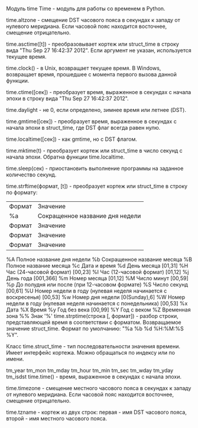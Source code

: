 Модуль time
Time - модуль для работы со временем в Python.

time.altzone - смещение DST часового пояса в секундах к западу от нулевого меридиана. Если часовой пояс находится восточнее, смещение отрицательно.

time.asctime([t]) - преобразовывает кортеж или struct_time в строку вида "Thu Sep 27 16:42:37 2012". Если аргумент не указан, используется текущее время.

time.clock() - в Unix, возвращает текущее время. В Windows, возвращает время, прошедшее с момента первого вызова данной функции.

time.ctime([сек]) - преобразует время, выраженное в секундах с начала эпохи в строку вида "Thu Sep 27 16:42:37 2012".

time.daylight - не 0, если определено, зимнее время или летнее (DST).

time.gmtime([сек]) - преобразует время, выраженное в секундах с начала эпохи в struct_time, где DST флаг всегда равен нулю.

time.localtime([сек]) - как gmtime, но с DST флагом.

time.mktime(t) - преобразует кортеж или struct_time в число секунд с начала эпохи. Обратна функции time.localtime.

time.sleep(сек) - приостановить выполнение программы на заданное количество секунд.

time.strftime(формат, [t]) - преобразует кортеж или struct_time в строку по формату:


<table>
  <tr>
    <td>Формат</td>
    <td>Значение</td>
  </tr>
  <tr>
    <td>%a</td>
    <td>Сокращенное название дня недели</td>
  </tr>
    <tr>
    <td>Формат</td>
    <td>Значение</td>
  </tr>
  <tr>
    <td>Формат</td>
    <td>Значение</td>
  </tr>
  <tr>
    <td>Формат</td>
    <td>Значение</td>
  </tr>



</table>


	
%A	Полное название дня недели
%b	Сокращенное название месяца
%B	Полное название месяца
%c	Дата и время
%d	День месяца [01,31]
%H	Час (24-часовой формат) [00,23]
%I	Час (12-часовой формат) [01,12]
%j	День года [001,366]
%m	Номер месяца [01,12]
%M	Число минут [00,59]
%p	До полудня или после (при 12-часовом формате)
%S	Число секунд [00,61]
%U	Номер недели в году (нулевая неделя начинается с воскресенья) [00,53]
%w	Номер дня недели [0(Sunday),6]
%W	Номер недели в году (нулевая неделя начинается с понедельника) [00,53]
%x	Дата
%X	Время
%y	Год без века [00,99]
%Y	Год с веком
%Z	Временная зона
%%	Знак '%'
time.strptime(строка [, формат]) - разбор строки, представляющей время в соответствии с форматом. Возвращаемое значение struct_time. Формат по умолчанию: "%a %b %d %H:%M:%S %Y".

Класс time.struct_time - тип последовательности значения времени. Имеет интерфейс кортежа. Можно обращаться по индексу или по имени.

tm_year
tm_mon
tm_mday
tm_hour
tm_min
tm_sec
tm_wday
tm_yday
tm_isdst
time.time() - время, выраженное в секундах с начала эпохи.

time.timezone - смещение местного часового пояса в секундах к западу от нулевого меридиана. Если часовой пояс находится восточнее, смещение отрицательно.

time.tzname - кортеж из двух строк: первая - имя DST часового пояса, второй - имя местного часового пояса.
